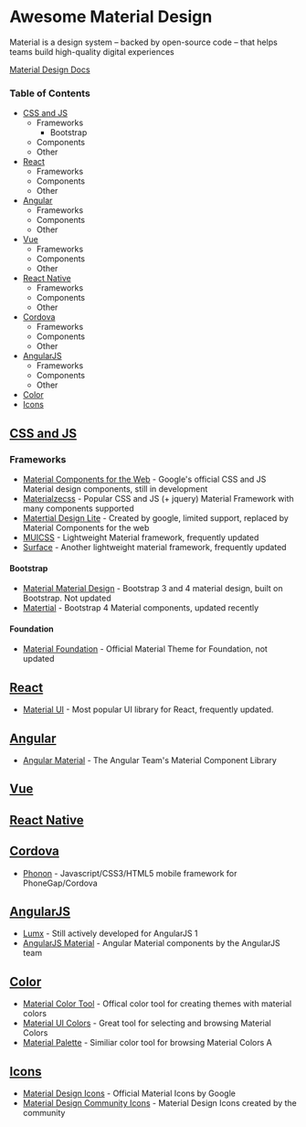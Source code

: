 # Awesome Material Design

Material is a design system – backed by open-source code – that helps teams build high-quality digital experiences

[Material Design Docs](https://material.io/)

### Table of Contents

* [CSS and JS](#css-and-js)
  * Frameworks
    * Bootstrap
  * Components
  * Other
* [React](#react)
  * Frameworks
  * Components
  * Other
* [Angular](#angular)
  * Frameworks
  * Components
  * Other
* [Vue](#vuew)
  * Frameworks
  * Components
  * Other
* [React Native](#react-native)
  * Frameworks
  * Components
  * Other
* [Cordova](#Cordova)
  * Frameworks
  * Components
  * Other
* [AngularJS](#angularjs)
  * Frameworks
  * Components
  * Other
* [Color](#color)
* [Icons](#icons)


## [CSS and JS](#css-and-js)

### Frameworks
* [Material Components for the Web](https://material.io/develop/web/) - Google's official CSS and JS Material design components, still in development
* [Materialzecss](https://materializecss.com/) - Popular CSS and JS (+ jquery) Material Framework with many components supported
* [Matertial Design Lite](https://getmdl.io/) - Created by google, limited support, replaced by Material Components for the web
* [MUICSS](https://github.com/muicss/mui) - Lightweight Material framework, frequently updated
* [Surface](https://mildrenben.github.io/surface/about.html) - Another lightweight material framework, frequently updated

#### Bootstrap

* [Material Material Design](https://github.com/FezVrasta/bootstrap-material-design) - Bootstrap 3 and 4 material design, built on Bootstrap. Not updated
* [Matertial](https://github.com/Daemonite/material) - Bootstrap 4 Material components, updated recently

#### Foundation
* [Material Foundation](http://materialfoundation.mikolajdobrucki.com/) - Official Material Theme for Foundation, not updated

## [React](#react)
* [Material UI](https://material-ui.com/) - Most popular UI library for React, frequently updated.


## [Angular](#angular)
* [Angular Material](https://material.angular.io/components/categories) - The Angular Team's Material Component Library

## [Vue](#vue)

## [React Native](#react-native)

## [Cordova](#cordova)
* [Phonon](https://phonon.quarkdev.com/) - Javascript/CSS3/HTML5 mobile framework for PhoneGap/Cordova

## [AngularJS](#angular-js)
* [Lumx](https://github.com/lumapps/lumX) - Still actively developed for AngularJS 1
* [AngularJS Material](https://material.angularjs.org/latest/) - Angular Material components by the AngularJS team

## [Color](#color)
* [Material Color Tool](https://material.io/tools/color/#!/?view.left=0&view.right=0) - Offical color tool for creating themes with material colors
* [Material UI Colors](https://materialuicolors.co/) - Great tool for selecting and browsing Material Colors 
* [Material Palette](https://www.materialpalette.com/) - Similiar color tool for browsing Material Colors A

## [Icons](#icons)

* [Material Design Icons](https://material.io/tools/icons/?style=baseline) - Official Material Icons by Google
* [Material Design Community Icons](https://materialdesignicons.com/) - Material Design Icons created by the community

 
